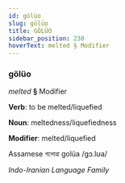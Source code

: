 ```yaml
---
id: gölüo
slug: gölüo
title: GÖLÜO
sidebar_position: 230
hoverText: melted § Modifier
---
```


### gölüo

*melted* **§** Modifier

**Verb**: to be melted/liquefied

**Noun**: meltedness/liquefiedness

**Modifier**: melted/liquefied

Assamese গলোৱা golüa /ɡɔ.lʊa/

*Indo-Iranian Language Family*